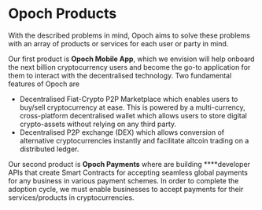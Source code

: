 # Opoch Products

With the described problems in mind, Opoch aims to solve these problems with an array of products or services for each user or party in mind.

Our first product is **Opoch Mobile App**, which we envision will help onboard the next billion cryptocurrency users and become the go-to application for them to interact with the decentralised technology. Two fundamental features of Opoch are

* Decentralised Fiat-Crypto P2P Marketplace which enables users to buy/sell cryptocurrency at ease. This is powered by a multi-currency, cross-platform decentralised wallet which allows users to store digital crypto-assets without relying on any third party. 
* Decentralised P2P exchange \(DEX\) which allows conversion of alternative cryptocurrencies instantly and facilitate altcoin trading on a distributed ledger.  

Our second product is **Opoch Payments** where are building ****developer APIs that create Smart Contracts for accepting seamless global payments for any business in various payment schemes. In order to complete the adoption cycle, we must enable businesses to accept payments for their services/products in cryptocurrencies. 

